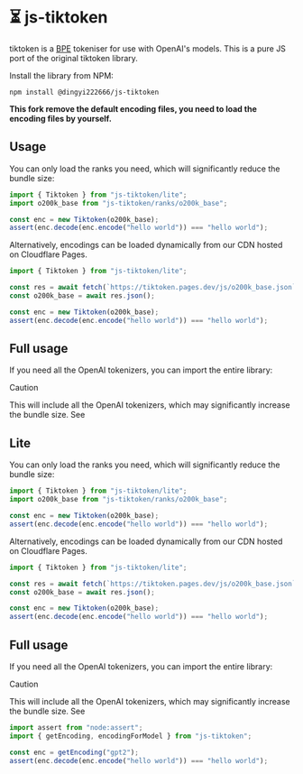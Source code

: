 # ⏳ js-tiktoken

tiktoken is a [BPE](https://en.wikipedia.org/wiki/Byte_pair_encoding) tokeniser for use with
OpenAI's models. This is a pure JS port of the original tiktoken library.

Install the library from NPM:

```
npm install @dingyi222666/js-tiktoken
```

**This fork remove the default encoding files, you need to load the encoding files by yourself.**

## Usage

You can only load the ranks you need, which will significantly reduce the bundle size:

```typescript
import { Tiktoken } from "js-tiktoken/lite";
import o200k_base from "js-tiktoken/ranks/o200k_base";

const enc = new Tiktoken(o200k_base);
assert(enc.decode(enc.encode("hello world")) === "hello world");
```

Alternatively, encodings can be loaded dynamically from our CDN hosted on Cloudflare Pages.

```typescript
import { Tiktoken } from "js-tiktoken/lite";

const res = await fetch(`https://tiktoken.pages.dev/js/o200k_base.json`);
const o200k_base = await res.json();

const enc = new Tiktoken(o200k_base);
assert(enc.decode(enc.encode("hello world")) === "hello world");
```

## Full usage

If you need all the OpenAI tokenizers, you can import the entire library:

> [!CAUTION]
> This will include all the OpenAI tokenizers, which may significantly increase the bundle size. See
## Lite

You can only load the ranks you need, which will significantly reduce the bundle size:

```typescript
import { Tiktoken } from "js-tiktoken/lite";
import o200k_base from "js-tiktoken/ranks/o200k_base";

const enc = new Tiktoken(o200k_base);
assert(enc.decode(enc.encode("hello world")) === "hello world");
```

Alternatively, encodings can be loaded dynamically from our CDN hosted on Cloudflare Pages.

```typescript
import { Tiktoken } from "js-tiktoken/lite";

const res = await fetch(`https://tiktoken.pages.dev/js/o200k_base.json`);
const o200k_base = await res.json();

const enc = new Tiktoken(o200k_base);
assert(enc.decode(enc.encode("hello world")) === "hello world");
```

## Full usage

If you need all the OpenAI tokenizers, you can import the entire library:

> [!CAUTION]
> This will include all the OpenAI tokenizers, which may significantly increase the bundle size. See

```typescript
import assert from "node:assert";
import { getEncoding, encodingForModel } from "js-tiktoken";

const enc = getEncoding("gpt2");
assert(enc.decode(enc.encode("hello world")) === "hello world");
```
